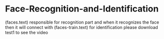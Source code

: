# Face-Recognition-and-Identification
(faces.text) responsible for recognition part and when it recognizes the face then it will connect with  (faces-train.text) for identification
please download test1 to see the video
